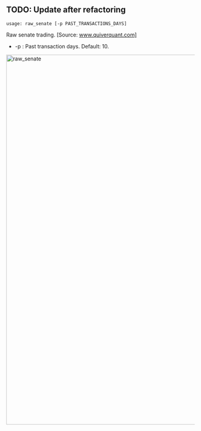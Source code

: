 ## TODO: Update after refactoring

```text
usage: raw_senate [-p PAST_TRANSACTIONS_DAYS]
```
Raw senate trading. [Source: www.quiverquant.com]

* -p : Past transaction days. Default: 10.

<img width="990" alt="raw_senate" src="https://user-images.githubusercontent.com/25267873/118398320-f8562980-b64f-11eb-9ad9-c64c12f9a3cf.png">

